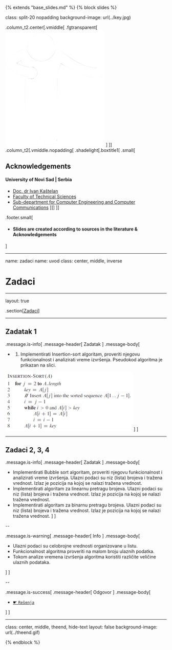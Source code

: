 {% extends "base_slides.md" %}
{% block slides %}


class: split-20 nopadding
background-image: url(../key.jpg)

.column_t2.center[.vmiddle[
.fgtransparent[
![:scale 80%](../zahvalnica.png)
]
]]
.column_t2[.vmiddle.nopadding[
.shadelight[.boxtitle1[
.small[
## Acknowledgements

#### University of Novi Sad | Serbia

- [Doc. dr Ivan Kaštelan](http://www.rt-rk.uns.ac.rs/nastavno-osoblje/doc-dr-ivan-kaštelan)
- [Faculty of Technical Sciences](http://ftn.uns.ac.rs/)
- [Sub-department for Computer Engineering and Computer Communications](http://www.rt-rk.uns.ac.rs)
]]]
]]

.footer.small[
- #### Slides are created according to sources in the literature & Acknowledgements
]
 
---

name: zadaci
name: uvod 
class: center, middle, inverse

# Zadaci

---
layout: true

.section[[Zadaci](#sadrzaj)]

---

## Zadatak 1 

.message.is-info[
.message-header[
Zadatak
]
.message-body[
- 1. Implementirati Insertion-sort algoritam, proveriti njegovu funkcionalnost i analizirati vreme izvršenja. Pseudokod algoritma je prikazan na slici.

![:scale 50%](img/z2/z2.png)
]
]

---
## Zadaci 2, 3, 4

.message.is-info[
.message-header[
Zadatak
]
.message-body[
- Implementirati Bubble sort algoritam, proveriti njegovu funkcionalnost i analizirati vreme izvršenja. Ulazni podaci su niz (lista) brojeva i tražena vrednost. Izlaz je pozicija na kojoj se nalazi tražena vrednost.
- Implementirati algoritam za linearnu pretragu brojeva. Ulazni podaci su niz (lista) brojeva i tražena vrednost. Izlaz je pozicija na kojoj se nalazi tražena vrednost.
- Implementirati algoritam za binarnu pretragu brojeva. Ulazni podaci su niz (lista) brojeva i tražena vrednost. Izlaz je pozicija na kojoj se nalazi tražena vrednost.
]
]

--

.message.is-warning[
.message-header[
Info
]
.message-body[
- Ulazni podaci su celobrojne vrednosti organizovane u listu.
- Funkcionalnost algoritma proveriti na malom broju ulaznih podatka.
- Tokom analize vremena izvršenja algoritma koristiti različite veličine ulaznih podataka.

]
]

--

.message.is-success[
.message-header[
Odgovor
]
.message-body[
- <a target="_blank" rel="noopener noreferrer" href="../python-z2-resenja"> ☛ `Rešenja`</a>

]
]

---

class: center, middle, theend, hide-text
layout: false
background-image: url(../theend.gif)

{% endblock %}